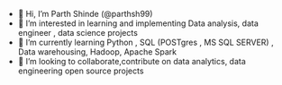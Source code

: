 - 👋 Hi, I’m Parth Shinde (@parthsh99)
- 👀 I’m interested in learning and implementing Data analysis, data engineer , data science projects
- 🌱 I’m currently learning Python , SQL (POSTgres , MS SQL SERVER) , Data warehousing, Hadoop, Apache Spark 
- 💞️ I’m looking to collaborate,contribute on data analytics, data engineering open source projects


<!---
parthsh99/parthsh99 is a ✨ special ✨ repository because its `README.md` (this file) appears on your GitHub profile.
You can click the Preview link to take a look at your changes.
--->
